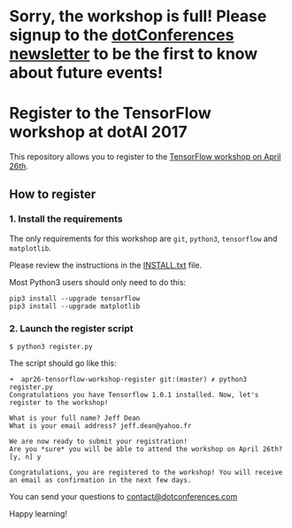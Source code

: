 # Sorry, the workshop is full! Please signup to the [dotConferences newsletter](http://www.dotconferences.com) to be the first to know about future events!

# Register to the TensorFlow workshop at dotAI 2017

This repository allows you to register to the [TensorFlow workshop on April 26th](https://www.dotai.io/tensorflow-training).

## How to register

### 1. Install the requirements

The only requirements for this workshop are `git`, `python3`, `tensorflow` and `matplotlib`.

Please review the instructions in the [INSTALL.txt](https://github.com/martin-gorner/tensorflow-mnist-tutorial/blob/master/INSTALL.txt) file.

Most Python3 users should only need to do this:

```
pip3 install --upgrade tensorflow
pip3 install --upgrade matplotlib
```

### 2. Launch the register script

```
$ python3 register.py
```

The script should go like this:

```
➜  apr26-tensorflow-workshop-register git:(master) ✗ python3 register.py
Congratulations you have Tensorflow 1.0.1 installed. Now, let's register to the workshop!

What is your full name? Jeff Dean
What is your email address? jeff.dean@yahoo.fr

We are now ready to submit your registration!
Are you *sure* you will be able to attend the workshop on April 26th? [y, n] y

Congratulations, you are registered to the workshop! You will receive an email as confirmation in the next few days.
```

You can send your questions to contact@dotconferences.com

Happy learning!
